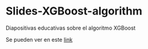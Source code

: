 # Slides-XGBoost-algorithm
Diapositivas educativas sobre el algoritmo XGBoost

Se pueden ver en este [link](https://quinterol.github.io/Slides-XGBoost-algorithm/)

